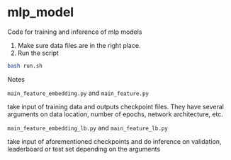 # mlp_model
Code for training and inference of mlp models

1. Make sure data files are in the right place.
2. Run the script
```bash
bash run.sh
```

Notes

```main_feature_embedding.py``` and ```main_feature.py```

take input of training data and outputs checkpoint files. They have several arguments on data location, number of epochs, network architecture, etc.

```main_feature_embedding_lb.py``` and ```main_feature_lb.py```

take input of aforementioned checkpoints and do inference on validation, leaderboard or test set depending on the arguments

